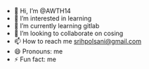 - 👋 Hi, I’m @AWTH14
- 👀 I’m interested in learning
- 🌱 I’m currently learning gitlab
- 💞️ I’m looking to collaborate on cosing
- 📫 How to reach me srihpolsani@gmail.com
- 😄 Pronouns: me
- ⚡ Fun fact: me

<!---
AWTH14/AWTH14 is a ✨ special ✨ repository because its `README.md` (this file) appears on your GitHub profile.
You can click the Preview link to take a look at your changes.
--->
